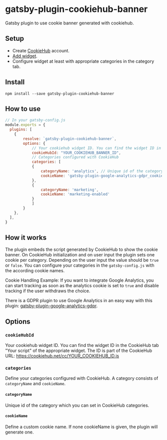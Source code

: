 # gatsby-plugin-cookiehub-banner
Gatsby plugin to use cookie banner generated with cookiehub.

## Setup

* Create [CookieHub](https://www.cookiehub.com/) account.
* [Add widget](https://www.cookiehub.com/widgets).
* Configure widget at least with appropriate categories in the category tab.

## Install

`npm install --save gatsby-plugin-cookiehub-banner`

## How to use

```javascript
// In your gatsby-config.js
module.exports = {
  plugins: [
    {
        resolve: `gatsby-plugin-cookiehub-banner`,
        options: {
            // Your cookiehub widget ID. You can find the widget ID in the CookieHub tab "Your script" of the appropriate widget. The ID is part of the CookieHub URL: https://cookiehub.net/cc/YOUR_COOKIEHUB_ID.js
            cookieHubId: "YOUR_COOKIEHUB_BANNER_ID",
            // Categories configured with CookieHub
            categories: [
            { 
                categoryName: 'analytics', // Unique id of the category which you can set in CookieHub categories.
                cookieName: 'gatsby-plugin-google-analytics-gdpr_cookies-enabled' // Custom cookie name
            },
            { 
                categoryName: 'marketing',
                cookieName: 'marketing-enabled'
            }
            ]
        }
    },
  ],
}
```
## How it works
The plugin embeds the script generated by CookieHub to show the cookie banner. 
On CookieHub initialization and on user input the plugin sets one cookie per category. Depending on the user input the value should be `true` or `false`. 
You can configure your categories in the `gatsby-config.js` with the according cookie names.

Cookie Handling Example: 
If you want to integrate Google Analytics, you can start tracking as soon as the analytics cookie is set to `true` and disable tracking if the user withdraws the choice.

There is a GDPR plugin to use Google Analytics in an easy way with this plugin: [gatsby-plugin-google-analytics-gdpr](https://github.com/VirtualFox0/gatsby-plugin-google-analytics-gdpr). 

## Options

### `cookieHubId`

Your cookiehub widget ID. You can find the widget ID in the CookieHub tab "Your script" of the appropriate widget. The ID is part of the CookieHub URL: https://cookiehub.net/cc/YOUR_COOKIEHUB_ID.js

### `categories`

Define your categories configured with CookieHub. A category consists of `categoryName` and `cookieName`. 

#### `categoryName`

Unique id of the category which you can set in CookieHub categories.

#### `cookieName`

Define a custom cookie name. If none cookieName is given, the plugin will generate one.

